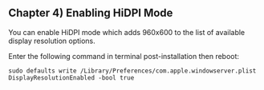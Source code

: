 ## Chapter 4) Enabling HiDPI Mode

You can enable HiDPI mode which adds 960x600 to the list of available display resolution options.

Enter the following command in terminal post-installation then reboot:

```
sudo defaults write /Library/Preferences/com.apple.windowserver.plist DisplayResolutionEnabled -bool true
```